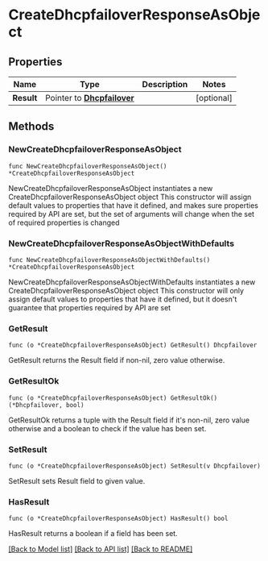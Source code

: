 # CreateDhcpfailoverResponseAsObject

## Properties

Name | Type | Description | Notes
------------ | ------------- | ------------- | -------------
**Result** | Pointer to [**Dhcpfailover**](Dhcpfailover.md) |  | [optional] 

## Methods

### NewCreateDhcpfailoverResponseAsObject

`func NewCreateDhcpfailoverResponseAsObject() *CreateDhcpfailoverResponseAsObject`

NewCreateDhcpfailoverResponseAsObject instantiates a new CreateDhcpfailoverResponseAsObject object
This constructor will assign default values to properties that have it defined,
and makes sure properties required by API are set, but the set of arguments
will change when the set of required properties is changed

### NewCreateDhcpfailoverResponseAsObjectWithDefaults

`func NewCreateDhcpfailoverResponseAsObjectWithDefaults() *CreateDhcpfailoverResponseAsObject`

NewCreateDhcpfailoverResponseAsObjectWithDefaults instantiates a new CreateDhcpfailoverResponseAsObject object
This constructor will only assign default values to properties that have it defined,
but it doesn't guarantee that properties required by API are set

### GetResult

`func (o *CreateDhcpfailoverResponseAsObject) GetResult() Dhcpfailover`

GetResult returns the Result field if non-nil, zero value otherwise.

### GetResultOk

`func (o *CreateDhcpfailoverResponseAsObject) GetResultOk() (*Dhcpfailover, bool)`

GetResultOk returns a tuple with the Result field if it's non-nil, zero value otherwise
and a boolean to check if the value has been set.

### SetResult

`func (o *CreateDhcpfailoverResponseAsObject) SetResult(v Dhcpfailover)`

SetResult sets Result field to given value.

### HasResult

`func (o *CreateDhcpfailoverResponseAsObject) HasResult() bool`

HasResult returns a boolean if a field has been set.


[[Back to Model list]](../README.md#documentation-for-models) [[Back to API list]](../README.md#documentation-for-api-endpoints) [[Back to README]](../README.md)


